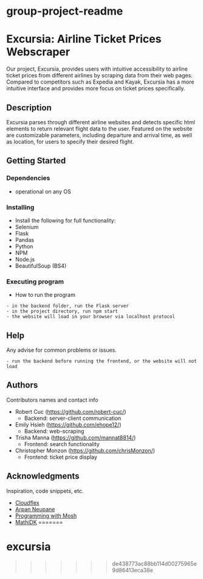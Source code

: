 # group-project-readme

# Excursia: Airline Ticket Prices Webscraper

Our project, Excursia, provides users with intuitive accessibility to airline ticket prices from different airlines by scraping data from their web pages. Compared to competitors such as Expedia and Kayak, Excursia has a more intuitive interface and provides more focus on ticket prices specifically. 

## Description

Excursia parses through different airline websites and detects specific html elements to return relevant flight data to the user. Featured on the website are customizable parameters, including departure and arrival time, as well as location, for users to specify their desired flight. 

## Getting Started

### Dependencies

* operational on any OS
  
### Installing

* Install the following for full functionality:
* Selenium
* Flask
* Pandas
* Python
* NPM
* Node.js
* BeautifulSoup (BS4)

### Executing program

* How to run the program
```
- in the backend folder, run the Flask server
- in the project directory, run npm start 
- the website will load in your browser via localhost protocol
```

## Help

Any advise for common problems or issues.
```
- run the backend before running the frontend, or the website will not load
```

## Authors

Contributors names and contact info

* Robert Cuc (https://github.com/robert-cuc/)
   * Backend: server-client communication
* Emily Hsieh (https://github.com/ehope12/)
   * Backend: web-scraping
* Trisha Manna (https://github.com/mannat8814/)
   * Frontend: search functionality
* Christopher Monzon (https://github.com/chrisMonzon/)
   * Frontend: ticket price display

## Acknowledgments

Inspiration, code snippets, etc.
* [Cloudflex](https://cloudflex.team/blog/building-web-applications-with-react-and-python/)
* [Arpan Neupane](https://youtu.be/7LNl2JlZKHA?si=dsTW-IEST5YuOxU-)
* [Programming with Mosh](https://youtu.be/TlB_eWDSMt4?si=KbNQCRmQNS_bxyMq)
* [MathiDK](https://www.youtube.com/watch?v=IU0QtIAwkxw&ab_channel=MathiDK)
=======
# excursia
>>>>>>> de438773ac88bb114d00275965e9d86413eca38e
